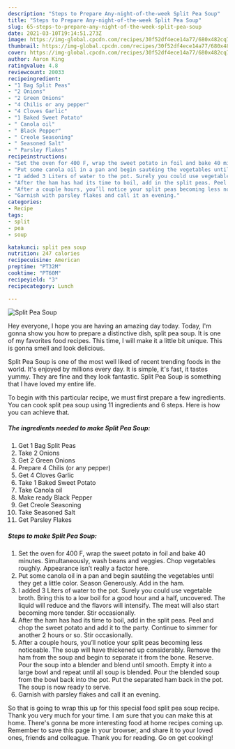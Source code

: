 ```yaml
---
description: "Steps to Prepare Any-night-of-the-week Split Pea Soup"
title: "Steps to Prepare Any-night-of-the-week Split Pea Soup"
slug: 65-steps-to-prepare-any-night-of-the-week-split-pea-soup
date: 2021-03-10T19:14:51.273Z
image: https://img-global.cpcdn.com/recipes/30f52df4ece14a77/680x482cq70/split-pea-soup-recipe-main-photo.jpg
thumbnail: https://img-global.cpcdn.com/recipes/30f52df4ece14a77/680x482cq70/split-pea-soup-recipe-main-photo.jpg
cover: https://img-global.cpcdn.com/recipes/30f52df4ece14a77/680x482cq70/split-pea-soup-recipe-main-photo.jpg
author: Aaron King
ratingvalue: 4.8
reviewcount: 20033
recipeingredient:
- "1 Bag Split Peas"
- "2 Onions"
- "2 Green Onions"
- "4 Chilis or any pepper"
- "4 Cloves Garlic"
- "1 Baked Sweet Potato"
- " Canola oil"
- " Black Pepper"
- " Creole Seasoning"
- " Seasoned Salt"
- " Parsley Flakes"
recipeinstructions:
- "Set the oven for 400 F, wrap the sweet potato in foil and bake 40 minutes. Simultaneously, wash beans and veggies. Chop vegetables roughly. Appearance isn’t really a factor here."
- "Put some canola oil in a pan and begin sautéing the vegetables until they get a little color. Season Generously. Add in the ham."
- "I added 3 Liters of water to the pot. Surely you could use vegetable broth. Bring this to a low boil for a good hour and a half, uncovered. The liquid will reduce and the flavors will intensify. The meat will also start becoming more tender. Stir occasionally."
- "After the ham has had its time to boil, add in the split peas. Peel and chop the sweet potato and add it to the party. Continue to simmer for another 2 hours or so. Stir occasionally."
- "After a couple hours, you’ll notice your split peas becoming less noticeable. The soup will have thickened up considerably. Remove the ham from the soup and begin to separate it from the bone. Reserve. Pour the soup into a blender and blend until smooth. Empty it into a large bowl and repeat until all soup is blended. Pour the blended soup from the bowl back into the pot. Put the separated ham back in the pot. The soup is now ready to serve."
- "Garnish with parsley flakes and call it an evening."
categories:
- Recipe
tags:
- split
- pea
- soup

katakunci: split pea soup 
nutrition: 247 calories
recipecuisine: American
preptime: "PT32M"
cooktime: "PT60M"
recipeyield: "3"
recipecategory: Lunch

---
```



![Split Pea Soup](https://img-global.cpcdn.com/recipes/30f52df4ece14a77/680x482cq70/split-pea-soup-recipe-main-photo.jpg)

Hey everyone, I hope you are having an amazing day today. Today, I'm gonna show you how to prepare a distinctive dish, split pea soup. It is one of my favorites food recipes. This time, I will make it a little bit unique. This is gonna smell and look delicious.



Split Pea Soup is one of the most well liked of recent trending foods in the world. It's enjoyed by millions every day. It is simple, it's fast, it tastes yummy. They are fine and they look fantastic. Split Pea Soup is something that I have loved my entire life.


To begin with this particular recipe, we must first prepare a few ingredients. You can cook split pea soup using 11 ingredients and 6 steps. Here is how you can achieve that.

<!--inarticleads1-->

##### The ingredients needed to make Split Pea Soup:

1. Get 1 Bag Split Peas
1. Take 2 Onions
1. Get 2 Green Onions
1. Prepare 4 Chilis (or any pepper)
1. Get 4 Cloves Garlic
1. Take 1 Baked Sweet Potato
1. Take  Canola oil
1. Make ready  Black Pepper
1. Get  Creole Seasoning
1. Take  Seasoned Salt
1. Get  Parsley Flakes




<!--inarticleads2-->

##### Steps to make Split Pea Soup:

1. Set the oven for 400 F, wrap the sweet potato in foil and bake 40 minutes. Simultaneously, wash beans and veggies. Chop vegetables roughly. Appearance isn’t really a factor here.
1. Put some canola oil in a pan and begin sautéing the vegetables until they get a little color. Season Generously. Add in the ham.
1. I added 3 Liters of water to the pot. Surely you could use vegetable broth. Bring this to a low boil for a good hour and a half, uncovered. The liquid will reduce and the flavors will intensify. The meat will also start becoming more tender. Stir occasionally.
1. After the ham has had its time to boil, add in the split peas. Peel and chop the sweet potato and add it to the party. Continue to simmer for another 2 hours or so. Stir occasionally.
1. After a couple hours, you’ll notice your split peas becoming less noticeable. The soup will have thickened up considerably. Remove the ham from the soup and begin to separate it from the bone. Reserve. Pour the soup into a blender and blend until smooth. Empty it into a large bowl and repeat until all soup is blended. Pour the blended soup from the bowl back into the pot. Put the separated ham back in the pot. The soup is now ready to serve.
1. Garnish with parsley flakes and call it an evening.




So that is going to wrap this up for this special food split pea soup recipe. Thank you very much for your time. I am sure that you can make this at home. There's gonna be more interesting food at home recipes coming up. Remember to save this page in your browser, and share it to your loved ones, friends and colleague. Thank you for reading. Go on get cooking!
